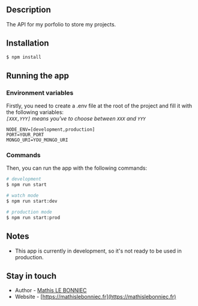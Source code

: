 ## Description
The API for my porfolio to store my projects.

## Installation
```bash
$ npm install
```

## Running the app

### Environment variables
Firstly, you need to create a .env file at the root of the project and fill it with the following variables:  
*`[XXX,YYY]` means you've to choose between `XXX` and `YYY`*
```dotenv
NODE_ENV=[development,production]
PORT=YOUR_PORT
MONGO_URI=YOU_MONGO_URI
```

### Commands
Then, you can run the app with the following commands:
```bash
# development
$ npm run start

# watch mode
$ npm run start:dev

# production mode
$ npm run start:prod
```

## Notes
- This app is currently in development, so it's not ready to be used in production.

## Stay in touch

- Author - [Mathis LE BONNIEC](https://github.com/mlbonniec)
- Website - [https://mathislebonniec.fr](https://mathislebonniec.fr)
